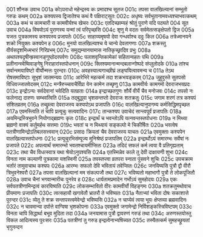 001	शौनक उवाच
001a	कोऽपराधो महेन्द्रस्य कः प्रमादश्च सूतज
001c	तपसा वालखिल्यानां सम्भूतो गरुडः कथम्
002a	कश्यपस्य द्विजातेश्च कथं वै पक्षिराट्सुतः
002c	अधृष्यः सर्वभूतानामवध्यश्चाभवत्कथम्
003a	कथं च कामचारी स कामवीर्यश्च खेचरः
003c	एतदिच्छाम्यहं श्रोतुं पुराणे यदि पठ्यते
004	सूत उवाच
004a	विषयोऽयं पुराणस्य यन्मां त्वं परिपृच्छसि
004c	शृणु मे वदतः सर्वमेतत्सङ्क्षेपतो द्विज
005a	यजतः पुत्रकामस्य कश्यपस्य प्रजापतेः
005c	साहाय्यमृषयो देवा गन्धर्वाश्च ददुः किल
006a	तत्रेध्मानयने शक्रो नियुक्तः कश्यपेन ह
006c	मुनयो वालखिल्याश्च ये चान्ये देवतागणाः
007a	शक्रस्तु वीर्यसदृशमिध्मभारं गिरिप्रभम्
007c	समुद्यम्यानयामास नातिकृच्छ्रादिव प्रभुः
008a	अथापश्यदृषीन्ह्रस्वानङ्गुष्ठोदरपर्वणः
008c	पलाशवृन्तिकामेकां सहितान्वहतः पथि
009a	प्रलीनान्स्वेष्विवाङ्गेषु निराहारांस्तपोधनान्
009c	क्लिश्यमानान्मन्दबलान्गोष्पदे संप्लुतोदके
010a	तांश्च सर्वान्स्मयाविष्टो वीर्योन्मत्तः पुरन्दरः
010c	अवहस्यात्यगाच्छीघ्रं लङ्घयित्वावमन्य च
011a	तेऽथ रोषसमाविष्टाः सुभृशं जातमन्यवः
011c	आरेभिरे महत्कर्म तदा शक्रभयङ्करम्
012a	जुहुवुस्ते सुतपसो विधिवज्जातवेदसम्
012c	मन्त्रैरुच्चावचैर्विप्रा येन कामेन तच्छृणु
013a	कामवीर्यः कामगमो देवराजभयप्रदः
013c	इन्द्रोऽन्यः सर्वदेवानां भवेदिति यतव्रताः
014a	इन्द्राच्छतगुणः शौर्ये वीर्ये चैव मनोजवः
014c	तपसो नः फलेनाद्य दारुणः सम्भवत्विति
015a	तद्बुद्ध्वा भृशसन्तप्तो देवराजः शतक्रतुः
015c	जगाम शरणं तत्र कश्यपं संशितव्रतम्
016a	तच्छ्रुत्वा देवराजस्य कश्यपोऽथ प्रजापतिः
016c	वालखिल्यानुपागम्य कर्मसिद्धिमपृच्छत
017a	एवमस्त्विति तं चापि प्रत्यूचुः सत्यवादिनः
017c	तान्कश्यप उवाचेदं सान्त्वपूर्वं प्रजापतिः
018a	अयमिन्द्रस्त्रिभुवने नियोगाद्ब्रह्मणः कृतः
018c	इन्द्रार्थं च भवन्तोऽपि यत्नवन्तस्तपोधनाः
019a	न मिथ्या ब्रह्मणो वाक्यं कर्तुमर्हथ सत्तमाः
019c	भवतां च न मिथ्यायं सङ्कल्पो मे चिकीर्षितः
020a	भवत्वेष पतत्रीणामिन्द्रोऽतिबलसत्त्ववान्
020c	प्रसादः क्रियतां चैव देवराजस्य याचतः
021a	एवमुक्ताः कश्यपेन वालखिल्यास्तपोधनाः
021c	प्रत्यूचुरभिसंम्पूज्य मुनिश्रेष्ठं प्रजापतिम्
022a	इन्द्रार्थोऽयं समारम्भः सर्वेषां नः प्रजापते
022c	अपत्यार्थं समारम्भो भवतश्चायमीप्सितः
023a	तदिदं सफलं कर्म त्वया वै प्रतिगृह्यताम्
023c	तथा चैव विधत्स्वात्र यथा श्रेयोऽनुपश्यसि
024a	एतस्मिन्नेव काले तु देवी दाक्षायणी शुभा
024c	विनता नाम कल्याणी पुत्रकामा यशस्विनी
025a	तपस्तप्त्वा व्रतपरा स्नाता पुंसवने शुचिः
025c	उपचक्राम भर्तारं तामुवाचाथ कश्यपः
026a	आरम्भः सफलो देवि भवितायं तवेप्सितः
026c	जनयिष्यसि पुत्रौ द्वौ वीरौ त्रिभुवनेश्वरौ
027a	तपसा वालखिल्यानां मम संकल्पजौ तथा
027c	भविष्यतो महाभागौ पुत्रौ ते लोकपूजितौ
028a	उवाच चैनां भगवान्मारीचः पुनरेव ह
028c	धार्यतामप्रमादेन गर्भोऽयं सुमहोदयः
029a	एकः सर्वपतत्रीणामिन्द्रत्वं कारयिष्यति
029c	लोकसम्भावितो वीरः कामवीर्यो विहङ्गमः
030a	शतक्रतुमथोवाच प्रीयमाणः प्रजापतिः
030c	त्वत्सहायौ खगावेतौ भ्रातरौ ते भविष्यतः
031a	नैताभ्यां भविता दोषः सकाशात्ते पुरन्दर
031c	व्येतु ते शक्र सन्तापस्त्वमेवेन्द्रो भविष्यसि
032a	न चाप्येवं त्वया भूयः क्षेप्तव्या ब्रह्मवादिनः
032c	न चावमान्या दर्पात्ते वाग्विषा भृशकोपनाः
033a	एवमुक्तो जगामेन्द्रो निर्विशङ्कस्त्रिविष्टपम्
033c	विनता चापि सिद्धार्था बभूव मुदिता तदा
034a	जनयामास पुत्रौ द्वावरुणं गरुडं तथा
034c	अरुणस्तयोस्तु विकल आदित्यस्य पुरःसरः
035a	पतत्रीणां तु गरुड इन्द्रत्वेनाभ्यषिच्यत
035c	तस्यैतत्कर्म सुमहच्छ्रूयतां भृगुनन्दन

